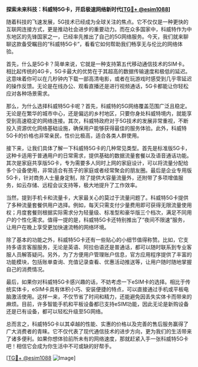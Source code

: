 **探索未来科技：科威特5G卡，开启极速网络新时代[[TG💪+ @esim1088](https://t.me/s/esim1088)]**

随着科技的飞速发展，5G技术已经成为全球关注的焦点。它不仅仅是一种更快的互联网连接方式，更是推动社会进步的重要动力。而在众多国家中，科威特作为中东地区的先锋国家之一，已经率先推出了自己的5G网络服务。今天，我们就来聊聊这款备受瞩目的“科威特5G卡”，看看它如何帮助我们畅享无与伦比的网络体验。

首先，什么是5G卡？简单来说，它就是一种支持第五代移动通信技术的SIM卡。相比起传统的4G卡，5G卡最大的优势在于其超高的数据传输速度和极低的延迟。这意味着你可以在几秒钟内下载一部高清电影，或者在玩游戏时感受到几乎零延迟的操作反馈。无论是在线办公、观看直播还是进行视频通话，5G卡都能让你轻松应对各种场景需求。

那么，为什么选择科威特5G卡呢？首先，科威特的5G网络覆盖范围广泛且稳定。无论是在繁华的城市中心，还是偏远的乡村地区，只要你身处科威特境内，就能享受到高速稳定的网络连接。其次，科威特政府对于5G技术的发展非常重视，不断投入资源优化网络基础设施，确保用户能够获得最佳的服务体验。此外，科威特5G卡的价格也非常亲民，性价比极高，适合各类人群使用。

接下来，让我们具体了解一下科威特5G卡的几种常见类型。首先是标准版5G卡，这种卡适用于普通用户的日常需求，提供基础的数据流量套餐以及语音通话功能。其次是家庭共享版5G卡，专为需要多人同时上网的家庭设计，可以将流量分配给多个设备使用，非常适合有孩子的家庭或者经常聚会的朋友圈。最后是企业专用版5G卡，针对商务人士量身定制，除了提供大容量流量外，还附带了多项增值服务，如云存储、远程会议支持等，极大地提升了工作效率。

当然，提到手机卡和流量卡，大家最关心的莫过于流量问题了。科威特5G卡提供了多种流量套餐供用户选择。例如，每天只需支付少量费用即可获得无限流量使用权；月度套餐则根据实际需求分为轻量级、标准型和豪华版三个档次，满足不同用户的个性化需求。值得一提的是，科威特5G卡还特别推出了“夜间不限速”服务，让用户在晚上享受更加快速流畅的网络环境。

除了基本的功能之外，科威特5G卡还有一些贴心的小细节值得称赞。比如，它支持多语言客服服务，无论是英语、阿拉伯语还是普通话，都可以随时联系到专业客服人员解答疑问。另外，为了方便用户管理账户信息，官方应用程序提供了丰富的功能模块，包括账单查询、充值记录查看、优惠活动推送等，让用户随时随地掌握自己的消费情况。

最后，如果你对科威特5G卡感兴趣的话，不妨考虑一下eSIM卡的选择。相比于传统实体卡，eSIM卡具有体积小巧、安装便捷的特点，可以直接通过手机或平板电脑激活使用。这样一来，不仅节省了时间和精力，还能避免因丢失实体卡而带来的麻烦。目前，许多智能手机和平板设备都已支持eSIM功能，因此无论是新购设备还是已有设备，都可以轻松升级至5G网络。

总而言之，科威特5G卡以其卓越的性能、实惠的价格以及完善的售后服务赢得了广大消费者的青睐。它不仅代表了现代通信技术的进步方向，更为我们的生活带来了诸多便利。如果你想体验前所未有的网络速度，那就赶紧入手一张科威特5G卡吧！相信它会成为你生活中不可或缺的好帮手。

[[TG💪+ @esim1088](https://t.me/s/esim1088) ![Image](https://i.postimg.cc/4NQfJmqS/Snipaste-2025-05-13-00-14-12.png)]